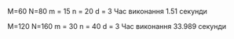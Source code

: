 M=60
N=80
m = 15
n = 20
d = 3
Час виконання
1.51 секунди

M=120
N=160
m = 30
n = 40
d = 3
Час виконання
33.989 секунди
